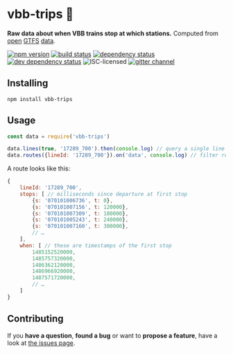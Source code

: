 # vbb-trips 🚏

**Raw data about when VBB trains stop at which stations.** Computed from [open](http://daten.berlin.de/datensaetze/vbb-fahrplandaten-januar-2017-bis-dezember-2017) [GTFS](https://developers.google.com/transit/gtfs/) [data](https://vbb-gtfs.jannisr.de/).

[![npm version](https://img.shields.io/npm/v/vbb-trips.svg)](https://www.npmjs.com/package/vbb-trips)
[![build status](https://img.shields.io/travis/derhuerst/vbb-trips.svg)](https://travis-ci.org/derhuerst/vbb-trips)
[![dependency status](https://img.shields.io/david/derhuerst/vbb-trips.svg)](https://david-dm.org/derhuerst/vbb-trips)
[![dev dependency status](https://img.shields.io/david/dev/derhuerst/vbb-trips.svg)](https://david-dm.org/derhuerst/vbb-trips#info=devDependencies)
![ISC-licensed](https://img.shields.io/github/license/derhuerst/vbb-trips.svg)
[![gitter channel](https://badges.gitter.im/derhuerst/vbb-rest.svg)](https://gitter.im/derhuerst/vbb-rest)


## Installing

```shell
npm install vbb-trips
```


## Usage

```js
const data = require('vbb-trips')

data.lines(true, '17289_700').then(console.log) // query a single line
data.routes({lineId: '17289_700'}).on('data', console.log) // filter routes
```

A route looks like this:

```js
{
	lineId: '17289_700',
	stops: [ // milliseconds since departure at first stop
		{s: '070101006736', t: 0},
		{s: '070101007156', t: 120000},
		{s: '070101007309', t: 180000},
		{s: '070101005243', t: 240000},
		{s: '070101007160', t: 300000},
		// …
	],
	when: [ // these are timestamps of the first stop
		1485152520000,
		1485757320000,
		1486362120000,
		1486966920000,
		1487571720000,
		// …
	]
}
```


## Contributing

If you **have a question**, **found a bug** or want to **propose a feature**, have a look at [the issues page](https://github.com/derhuerst/vbb-trips/issues).
